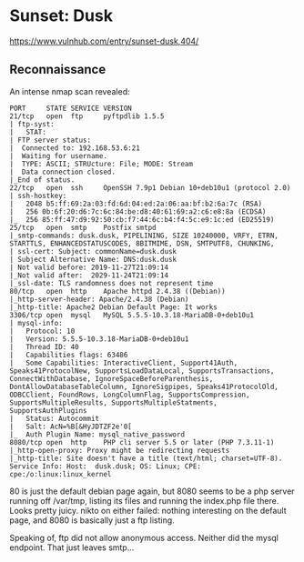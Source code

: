 # Sunset: Dusk

https://www.vulnhub.com/entry/sunset-dusk,404/

## Reconnaissance

An intense nmap scan revealed:

```
PORT     STATE SERVICE VERSION
21/tcp   open  ftp     pyftpdlib 1.5.5
| ftp-syst: 
|   STAT: 
| FTP server status:
|  Connected to: 192.168.53.6:21
|  Waiting for username.
|  TYPE: ASCII; STRUcture: File; MODE: Stream
|  Data connection closed.
|_End of status.
22/tcp   open  ssh     OpenSSH 7.9p1 Debian 10+deb10u1 (protocol 2.0)
| ssh-hostkey: 
|   2048 b5:ff:69:2a:03:fd:6d:04:ed:2a:06:aa:bf:b2:6a:7c (RSA)
|   256 0b:6f:20:d6:7c:6c:84:be:d8:40:61:69:a2:c6:e8:8a (ECDSA)
|_  256 85:ff:47:d9:92:50:cb:f7:44:6c:b4:f4:5c:e9:1c:ed (ED25519)
25/tcp   open  smtp    Postfix smtpd
|_smtp-commands: dusk.dusk, PIPELINING, SIZE 10240000, VRFY, ETRN, STARTTLS, ENHANCEDSTATUSCODES, 8BITMIME, DSN, SMTPUTF8, CHUNKING, 
| ssl-cert: Subject: commonName=dusk.dusk
| Subject Alternative Name: DNS:dusk.dusk
| Not valid before: 2019-11-27T21:09:14
|_Not valid after:  2029-11-24T21:09:14
|_ssl-date: TLS randomness does not represent time
80/tcp   open  http    Apache httpd 2.4.38 ((Debian))
|_http-server-header: Apache/2.4.38 (Debian)
|_http-title: Apache2 Debian Default Page: It works
3306/tcp open  mysql   MySQL 5.5.5-10.3.18-MariaDB-0+deb10u1
| mysql-info: 
|   Protocol: 10
|   Version: 5.5.5-10.3.18-MariaDB-0+deb10u1
|   Thread ID: 40
|   Capabilities flags: 63486
|   Some Capabilities: InteractiveClient, Support41Auth, Speaks41ProtocolNew, SupportsLoadDataLocal, SupportsTransactions, ConnectWithDatabase, IgnoreSpaceBeforeParenthesis, DontAllowDatabaseTableColumn, IgnoreSigpipes, Speaks41ProtocolOld, ODBCClient, FoundRows, LongColumnFlag, SupportsCompression, SupportsMultipleResults, SupportsMultipleStatments, SupportsAuthPlugins
|   Status: Autocommit
|   Salt: AcN=%B[&HyJDTZF2e'0[
|_  Auth Plugin Name: mysql_native_password
8080/tcp open  http    PHP cli server 5.5 or later (PHP 7.3.11-1)
|_http-open-proxy: Proxy might be redirecting requests
|_http-title: Site doesn't have a title (text/html; charset=UTF-8).
Service Info: Host:  dusk.dusk; OS: Linux; CPE: cpe:/o:linux:linux_kernel
```

80 is just the default debian page again, but 8080 seems to be a php server running off /var/tmp, listing its files and running the index.php file there. Looks pretty juicy. nikto on either failed: nothing interesting on the default page, and 8080 is basically just a ftp listing.

Speaking of, ftp did not allow anonymous access. Neither did the mysql endpoint. That just leaves smtp...